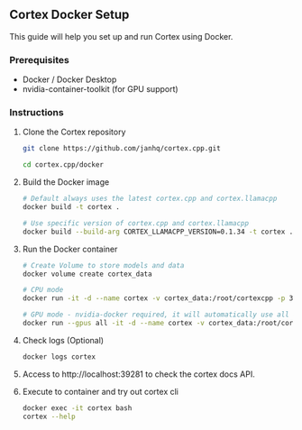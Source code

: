 ## Cortex Docker Setup

This guide will help you set up and run Cortex using Docker.

### Prerequisites
- Docker / Docker Desktop
- nvidia-container-toolkit (for GPU support)

### Instructions
1. Clone the Cortex repository
    ```bash
    git clone https://github.com/janhq/cortex.cpp.git

    cd cortex.cpp/docker
    ```
2. Build the Docker image
    ```bash
    # Default always uses the latest cortex.cpp and cortex.llamacpp
    docker build -t cortex .

    # Use specific version of cortex.cpp and cortex.llamacpp
    docker build --build-arg CORTEX_LLAMACPP_VERSION=0.1.34 -t cortex .
    ```

3. Run the Docker container
    ```bash
    # Create Volume to store models and data
    docker volume create cortex_data

    # CPU mode
    docker run -it -d --name cortex -v cortex_data:/root/cortexcpp -p 39281:39281 cortex

    # GPU mode - nvidia-docker required, it will automatically use all available GPUs
    docker run --gpus all -it -d --name cortex -v cortex_data:/root/cortexcpp -p 39281:39281 cortex
    ```

4. Check logs (Optional)
    ```bash
    docker logs cortex
    ```

5. Access to http://localhost:39281 to check the cortex docs API.

6. Execute to container and try out cortex cli
    ```bash
    docker exec -it cortex bash
    cortex --help
    ```